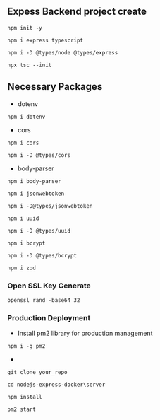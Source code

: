## Expess Backend project create
```
npm init -y
```
```
npm i express typescript 
```
```
npm i -D @types/node @types/express
```
```
npx tsc --init
```

## Necessary Packages 

- dotenv
```
npm i dotenv
```
- cors 
```
npm i cors
```
```
npm i -D @types/cors
```
- body-parser
```
npm i body-parser
```
```
npm i jsonwebtoken
```
```
npm i -D@types/jsonwebtoken
```
```
npm i uuid
```
```
npm i -D @types/uuid
```
```
npm i bcrypt
```
```
npm i -D @types/bcrypt
```
```
npm i zod
```

### Open SSL Key Generate
```
openssl rand -base64 32
```

### Production Deployment
- Install  pm2 library for production management
```
npm i -g pm2
```
- 
```
git clone your_repo
```
```
cd nodejs-express-docker\server
```
```
npm install
```
```
pm2 start
```
